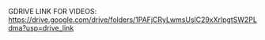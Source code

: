 GDRIVE LINK FOR VIDEOS: https://drive.google.com/drive/folders/1PAFjCRyLwmsUslC29xXrlpgtSW2PLdma?usp=drive_link
